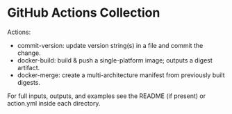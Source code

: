 # GitHub Actions Collection

Actions:
 - commit-version: update version string(s) in a file and commit the change.
 - docker-build: build & push a single-platform image; outputs a digest artifact.
 - docker-merge: create a multi-architecture manifest from previously built digests.

For full inputs, outputs, and examples see the README (if present) or action.yml inside each directory.
